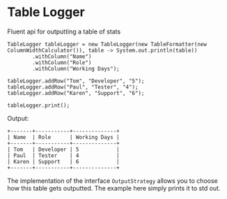 # Table Logger

Fluent api for outputting a table of stats

```
TableLogger tableLogger = new TableLogger(new TableFormatter(new ColumnWidthCalculator()), table -> System.out.println(table))
        .withColumn("Name")
        .withColumn("Role")
        .withColumn("Working Days");

tableLogger.addRow("Tom", "Developer", "5");
tableLogger.addRow("Paul", "Tester", "4");
tableLogger.addRow("Karen", "Support", "6");

tableLogger.print();
```

Output:

```
+-------+-----------+--------------+
| Name  | Role      | Working Days |
+-------+-----------+--------------+
| Tom   | Developer | 5            |
| Paul  | Tester    | 4            |
| Karen | Support   | 6            |
+-------+-----------+--------------+
```

The implementation of the interface `OutputStrategy` allows you to choose how this table gets outputted.
The example here simply prints it to std out.